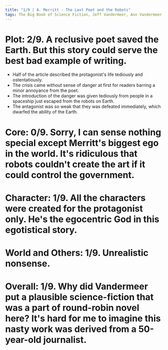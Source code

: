 ```yaml
---
title: "1/9 | A. Merritt - The Last Poet and the Robots"
tags: The Big Book of Science Fiction, Jeff Vandermeer, Ann Vandermeer, short story, novelette, science fiction, 1884-1943, 1934
---
```


# Plot: 2/9. A reclusive poet saved the Earth. But this story could serve the best bad example of writing.
+ Half of the article described the protagonist's life tediously and ostentatiously.
+ The crisis came without sense of danger at first for readers barring a minor annoyance from the poet.
+ The introduction of the danger was given tediously from people in a spaceship just escaped from the robots on Earth.
+ The antagonist was so weak that they was defeated immediately, which dwarfed the ability of the Earth.



# Core: 0/9. Sorry, I can sense nothing special except Merritt's biggest ego in the world. It's ridiculous that robots couldn't create the art if it could control the government.



# Character: 1/9. All the characters were created for the protagonist only. He's the egocentric God in this egotistical story.



# World and Others: 1/9. Unrealistic nonsense.



# Overall: 1/9. Why did Vandermeer put a plausible science-fiction that was a part of round-robin novel here? It's hard for me to imagine this nasty work was derived from a 50-year-old journalist.


